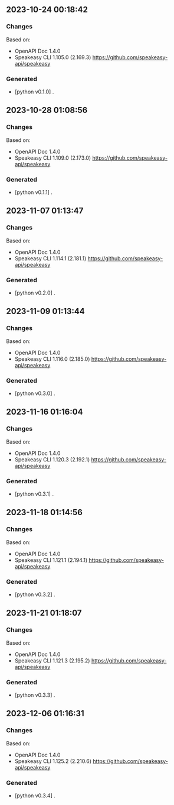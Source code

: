 

## 2023-10-24 00:18:42
### Changes
Based on:
- OpenAPI Doc 1.4.0 
- Speakeasy CLI 1.105.0 (2.169.3) https://github.com/speakeasy-api/speakeasy
### Generated
- [python v0.1.0] .

## 2023-10-28 01:08:56
### Changes
Based on:
- OpenAPI Doc 1.4.0 
- Speakeasy CLI 1.109.0 (2.173.0) https://github.com/speakeasy-api/speakeasy
### Generated
- [python v0.1.1] .

## 2023-11-07 01:13:47
### Changes
Based on:
- OpenAPI Doc 1.4.0 
- Speakeasy CLI 1.114.1 (2.181.1) https://github.com/speakeasy-api/speakeasy
### Generated
- [python v0.2.0] .

## 2023-11-09 01:13:44
### Changes
Based on:
- OpenAPI Doc 1.4.0 
- Speakeasy CLI 1.116.0 (2.185.0) https://github.com/speakeasy-api/speakeasy
### Generated
- [python v0.3.0] .

## 2023-11-16 01:16:04
### Changes
Based on:
- OpenAPI Doc 1.4.0 
- Speakeasy CLI 1.120.3 (2.192.1) https://github.com/speakeasy-api/speakeasy
### Generated
- [python v0.3.1] .

## 2023-11-18 01:14:56
### Changes
Based on:
- OpenAPI Doc 1.4.0 
- Speakeasy CLI 1.121.1 (2.194.1) https://github.com/speakeasy-api/speakeasy
### Generated
- [python v0.3.2] .

## 2023-11-21 01:18:07
### Changes
Based on:
- OpenAPI Doc 1.4.0 
- Speakeasy CLI 1.121.3 (2.195.2) https://github.com/speakeasy-api/speakeasy
### Generated
- [python v0.3.3] .

## 2023-12-06 01:16:31
### Changes
Based on:
- OpenAPI Doc 1.4.0 
- Speakeasy CLI 1.125.2 (2.210.6) https://github.com/speakeasy-api/speakeasy
### Generated
- [python v0.3.4] .